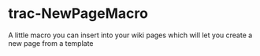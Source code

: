 trac-NewPageMacro
=================

A little macro you can insert into your wiki pages which will let you create a new page from a template